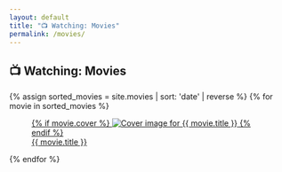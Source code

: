 ```yaml
---
layout: default
title: "📺 Watching: Movies"
permalink: /movies/
---
```


<section class="grid grid-cols-1 gap-8 w-full">
  <h1 class="font-semibold text-4xl">📺 Watching: Movies</h1>
  <div class="grid grid-cols-1 sm:grid-cols-2 md:grid-cols-3 lg:grid-cols-4 gap-8">
    {% assign sorted_movies = site.movies | sort: 'date' | reverse %}
    {% for movie in sorted_movies %}
      <article>
        <a href="{{ movie.link }}" class="no-underline">
          <figure class="flex flex-col gap-4">
            {% if movie.cover %}
              <img class="rounded-md transition ease-in-out delay-150 hover:-translate-y-1 hover:scale-110 duration-300" src="{{ movie.cover }}" alt="Cover image for {{ movie.title }}">
            {% endif %}
            <figcaption class="font-semibold text-center">{{ movie.title }}</figcaption>
          </figure>
        </a>
      </article>
    {% endfor %}
  </div>
</section>
